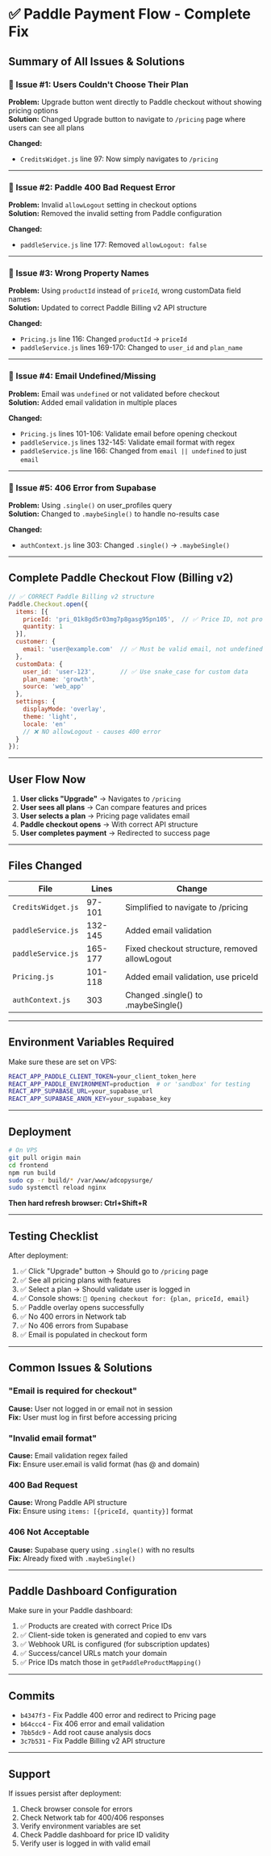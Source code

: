 # ✅ Paddle Payment Flow - Complete Fix

## Summary of All Issues & Solutions

### 🎯 Issue #1: Users Couldn't Choose Their Plan
**Problem:** Upgrade button went directly to Paddle checkout without showing pricing options  
**Solution:** Changed Upgrade button to navigate to `/pricing` page where users can see all plans

**Changed:**
- `CreditsWidget.js` line 97: Now simply navigates to `/pricing`

---

### 🎯 Issue #2: Paddle 400 Bad Request Error  
**Problem:** Invalid `allowLogout` setting in checkout options  
**Solution:** Removed the invalid setting from Paddle configuration

**Changed:**
- `paddleService.js` line 177: Removed `allowLogout: false`

---

### 🎯 Issue #3: Wrong Property Names
**Problem:** Using `productId` instead of `priceId`, wrong customData field names  
**Solution:** Updated to correct Paddle Billing v2 API structure

**Changed:**
- `Pricing.js` line 116: Changed `productId` → `priceId`
- `paddleService.js` lines 169-170: Changed to `user_id` and `plan_name`

---

### 🎯 Issue #4: Email Undefined/Missing
**Problem:** Email was `undefined` or not validated before checkout  
**Solution:** Added email validation in multiple places

**Changed:**
- `Pricing.js` lines 101-106: Validate email before opening checkout
- `paddleService.js` lines 132-145: Validate email format with regex
- `paddleService.js` line 166: Changed from `email || undefined` to just `email`

---

### 🎯 Issue #5: 406 Error from Supabase
**Problem:** Using `.single()` on user_profiles query  
**Solution:** Changed to `.maybeSingle()` to handle no-results case

**Changed:**
- `authContext.js` line 303: Changed `.single()` → `.maybeSingle()`

---

## Complete Paddle Checkout Flow (Billing v2)

```javascript
// ✅ CORRECT Paddle Billing v2 structure
Paddle.Checkout.open({
  items: [{
    priceId: 'pri_01k8gd5r03mg7p8gasg95pn105',  // ✅ Price ID, not product ID
    quantity: 1
  }],
  customer: {
    email: 'user@example.com'  // ✅ Must be valid email, not undefined
  },
  customData: {
    user_id: 'user-123',       // ✅ Use snake_case for custom data
    plan_name: 'growth',
    source: 'web_app'
  },
  settings: {
    displayMode: 'overlay',
    theme: 'light',
    locale: 'en'
    // ❌ NO allowLogout - causes 400 error
  }
});
```

---

## User Flow Now

1. **User clicks "Upgrade"** → Navigates to `/pricing`
2. **User sees all plans** → Can compare features and prices
3. **User selects a plan** → Pricing page validates email
4. **Paddle checkout opens** → With correct API structure
5. **User completes payment** → Redirected to success page

---

## Files Changed

| File | Lines | Change |
|------|-------|--------|
| `CreditsWidget.js` | 97-101 | Simplified to navigate to /pricing |
| `paddleService.js` | 132-145 | Added email validation |
| `paddleService.js` | 165-177 | Fixed checkout structure, removed allowLogout |
| `Pricing.js` | 101-118 | Added email validation, use priceId |
| `authContext.js` | 303 | Changed .single() to .maybeSingle() |

---

## Environment Variables Required

Make sure these are set on VPS:

```bash
REACT_APP_PADDLE_CLIENT_TOKEN=your_client_token_here
REACT_APP_PADDLE_ENVIRONMENT=production  # or 'sandbox' for testing
REACT_APP_SUPABASE_URL=your_supabase_url
REACT_APP_SUPABASE_ANON_KEY=your_supabase_key
```

---

## Deployment

```bash
# On VPS
git pull origin main
cd frontend
npm run build
sudo cp -r build/* /var/www/adcopysurge/
sudo systemctl reload nginx
```

**Then hard refresh browser: Ctrl+Shift+R**

---

## Testing Checklist

After deployment:

1. ✅ Click "Upgrade" button → Should go to `/pricing` page
2. ✅ See all pricing plans with features
3. ✅ Select a plan → Should validate user is logged in
4. ✅ Console shows: `📝 Opening checkout for: {plan, priceId, email}`
5. ✅ Paddle overlay opens successfully
6. ✅ No 400 errors in Network tab
7. ✅ No 406 errors from Supabase
8. ✅ Email is populated in checkout form

---

## Common Issues & Solutions

### "Email is required for checkout"
**Cause:** User not logged in or email not in session  
**Fix:** User must log in first before accessing pricing

### "Invalid email format"
**Cause:** Email validation regex failed  
**Fix:** Ensure user.email is valid format (has @ and domain)

### 400 Bad Request
**Cause:** Wrong Paddle API structure  
**Fix:** Ensure using `items: [{priceId, quantity}]` format

### 406 Not Acceptable
**Cause:** Supabase query using `.single()` with no results  
**Fix:** Already fixed with `.maybeSingle()`

---

## Paddle Dashboard Configuration

Make sure in your Paddle dashboard:

1. ✅ Products are created with correct Price IDs
2. ✅ Client-side token is generated and copied to env vars
3. ✅ Webhook URL is configured (for subscription updates)
4. ✅ Success/cancel URLs match your domain
5. ✅ Price IDs match those in `getPaddleProductMapping()`

---

## Commits

- `b4347f3` - Fix Paddle 400 error and redirect to Pricing page
- `b64ccc4` - Fix 406 error and email validation
- `7bb5dc9` - Add root cause analysis docs
- `3c7b531` - Fix Paddle Billing v2 API structure

---

## Support

If issues persist after deployment:
1. Check browser console for errors
2. Check Network tab for 400/406 responses
3. Verify environment variables are set
4. Check Paddle dashboard for price ID validity
5. Verify user is logged in with valid email
